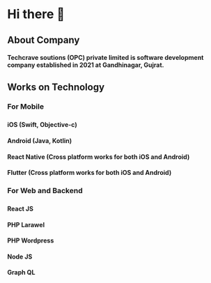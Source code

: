 # Hi there 👋

## About Company

#### Techcrave soutions (OPC) private limited is software development company established in 2021 at Gandhinagar, Gujrat.

####

## Works on Technology
###
###
### For Mobile
###
###
#### iOS (Swift, Objective-c)
#### Android (Java, Kotlin)
#### React Native (Cross platform works for both iOS and Android)
#### Flutter (Cross platform works for both iOS and Android)
###
###
###
### For Web and Backend
###
###
#### React JS
#### PHP Larawel
#### PHP Wordpress
#### Node JS
#### Graph QL
###
###
###
<!--

**Here are some ideas to get you started:**

🙋‍♀️ A short introduction - what is your organization all about?
🌈 Contribution guidelines - how can the community get involved?
👩‍💻 Useful resources - where can the community find your docs? Is there anything else the community should know?
🍿 Fun facts - what does your team eat for breakfast?
🧙 Remember, you can do mighty things with the power of [Markdown](https://docs.github.com/github/writing-on-github/getting-started-with-writing-and-formatting-on-github/basic-writing-and-formatting-syntax)
-->

